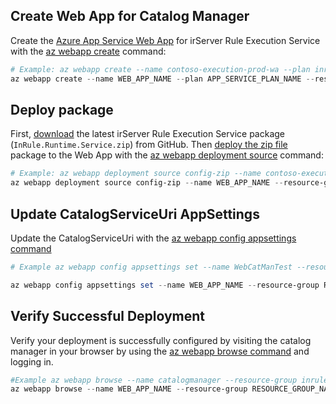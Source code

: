 ## Create Web App for Catalog Manager
Create the [Azure App Service Web App](https://docs.microsoft.com/en-us/azure/app-service/app-service-web-overview) for irServer Rule Execution Service with the [az webapp create](https://docs.microsoft.com/en-us/cli/azure/webapp#az-webapp-create) command:
```powershell
# Example: az webapp create --name contoso-execution-prod-wa --plan inrule-prod-sp --resource-group inrule-prod-rg
az webapp create --name WEB_APP_NAME --plan APP_SERVICE_PLAN_NAME --resource-group RESOURCE_GROUP_NAME
```

## Deploy package
First, [download](https://github.com/InRule/AzureAppServices/releases/latest) the latest irServer Rule Execution Service package (`InRule.Runtime.Service.zip`) from GitHub. Then [deploy the zip file](https://docs.microsoft.com/en-us/azure/app-service/app-service-deploy-zip) package to the Web App with the [az webapp deployment source](https://docs.microsoft.com/en-us/cli/azure/webapp/deployment/source#az-webapp-deployment-source-config-zip) command:
```powershell
# Example: az webapp deployment source config-zip --name contoso-execution-prod-wa --resource-group inrule-prod-rg --src InRule.Catalog.Manager.Web.zip
az webapp deployment source config-zip --name WEB_APP_NAME --resource-group RESOURCE_GROUP_NAME --src FILE_PATH
```

## Update CatalogServiceUri AppSettings
Update the CatalogServiceUri with the [az webapp config appsettings command](https://docs.microsoft.com/en-us/cli/azure/webapp/config/appsettings?view=azure-cli-latest)

```powershell
# Example az webapp config appsettings set --name WebCatManTest --resource-group lkonopka --setting InRule.Catalog.Uri=https://catalogsvctest.azurewebsites.net

az webapp config appsettings set --name WEB_APP_NAME --resource-group RESOURCE_GROUP_NAME --setting InRule.Catalog.Uri=CATALOG_URI
```

## Verify Successful Deployment
Verify your deployment is successfully configured by visiting the catalog manager in your browser by using the [az webapp browse command](https://docs.microsoft.com/en-us/cli/azure/webapp?view=azure-cli-latest#az-webapp-browse) and logging in.

```powershell
#Example az webapp browse --name catalogmanager --resource-group inrule-prod-rg
az webapp browse --name WEB_APP_NAME --resource-group RESOURCE_GROUP_NAME
```


